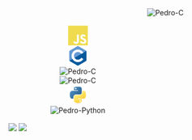 <img align="right" alt="Pedro-C" height="230" width="230" src="https://www.svgrepo.com/show/421342/analysis-data-fabrication.svg">
<br>
<div style=display: "flex" align="center" ><br>
  <div><img align="center" alt="Pedro-Js" height="40" width="40" src="https://raw.githubusercontent.com/devicons/devicon/master/icons/javascript/javascript-plain.svg"></div>
  <div align="center"><img align="center" alt="Pedro-C" height="40" width="40" src="https://raw.githubusercontent.com/devicons/devicon/master/icons/c/c-original.svg"></div>
  <div align="center"><img align="center" alt="Pedro-C" height="40" width="40" src="https://cdn.jsdelivr.net/gh/devicons/devicon/icons/laravel/laravel-plain-wordmark.svg"/></div>
  <div align="center"><img align="center" alt="Pedro-C" height="40" width="40" src="https://cdn.jsdelivr.net/gh/devicons/devicon/icons/php/php-original.svg" /></div>
  <div align="center"><img align="center" alt="Pedro-Python" height="40" width="40" src="https://raw.githubusercontent.com/devicons/devicon/master/icons/python/python-original.svg"></div>
  <div align="center"><img align="center" alt="Pedro-Python" height="40" width="40" src="https://cdn.jsdelivr.net/gh/devicons/devicon/icons/mysql/mysql-original-wordmark.svg" /></div>
</div>
<br>
<div>
<a href="https://www.linkedin.com/in/pedro-henrique-bianco-schneider-95a752219/" target="_blank"><img src="https://img.shields.io/badge/-LinkedIn-%230077B5?style=for-the-badge&logo=linkedin&logoColor=white" target="_blank"></a>
 <a href = "mailto:phbschneider2002@gmail.com"><img src="https://img.shields.io/badge/-Gmail-%23333?style=for-the-badge&logo=gmail&logoColor=white" target="_blank"></a>
</div>
